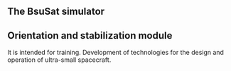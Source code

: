 ## The BsuSat simulator

Orientation and stabilization module
---
It is intended for training. Development of technologies for the design and operation of ultra-small spacecraft.
